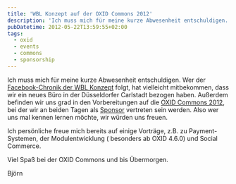 ```yaml
---
title: 'WBL Konzept auf der OXID Commons 2012'
description: 'Ich muss mich für meine kurze Abwesenheit entschuldigen. Wer der Facebook-Chronik der WBL Konzept  folgt, hat vielleicht mitbekommen, dass wir ein neues Büro in der Düsseldorfer Carlstadt bezogen habe...'
pubDatetime: 2012-05-22T13:59:55+02:00
tags:
  - oxid
  - events
  - commons
  - sponsorship
---
```


Ich muss mich für meine kurze Abwesenheit entschuldigen. Wer der [Facebook-Chronik der WBL Konzept](https://www.facebook.com/wbl.konzept "Facebook WBL Konzept")  folgt, hat vielleicht mitbekommen, dass wir ein neues Büro in der Düsseldorfer Carlstadt bezogen haben. Außerdem befinden wir uns grad in den Vorbereitungen auf die [OXID Commons 2012](http://www.oxid-esales.com/de/news/oxid-commons/oxid-commons-2012.html), bei der wir an beiden Tagen als [Sponsor](http://www.oxid-esales.com/de/news/oxid-commons/aussteller-sponsoren.html) vertreten sein werden. Also wer uns mal kennen lernen möchte, wir würden uns freuen.

Ich persönliche freue mich bereits auf einige Vorträge, z.B. zu Payment-Systemen, der Modulentwicklung ( besonders ab OXID 4.6.0) und Social Commerce.

Viel Spaß bei der OXID Commons und bis Übermorgen.

Björn
